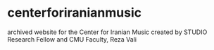 # centerforiranianmusic
archived website for the Center for Iranian Music created by STUDIO Research Fellow and CMU Faculty, Reza Vali
